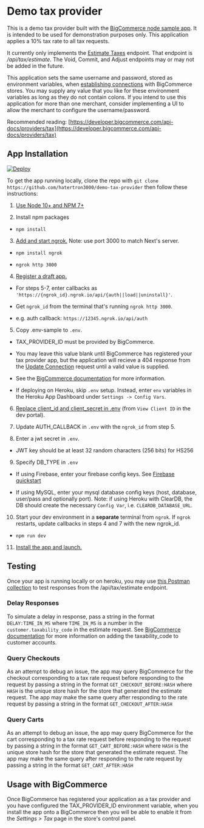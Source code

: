
  

# Demo tax provider

This is a demo tax provider built with the [BigCommerce node sample app](https://github.com/bigcommerce/sample-app-nodejs). It is intended to be used for demonstration purposes only. This application applies a 10% tax rate to all tax requests.

  

It currently only implements the [Estimate Taxes](https://developer.bigcommerce.com/api-reference/providers/tax-provider-api/tax-provider/estimate) endpoint. That endpoint is _/api/tax/estimate_. The Void, Commit, and Adjust endpoints may or may not be added in the future.

  

This application sets the same username and password, stored as environment variables, when [establishing connections](https://developer.bigcommerce.com/api-docs/providers/tax#establishing-a-connection) with BigCommerce stores. You may supply any value that you like for these environment variables as long as they do not contain colons. If you intend to use this application for more than one merchant, consider implementing a UI to allow the merchant to configure the username/password.

  

Recommended reading: [https://developer.bigcommerce.com/api-docs/providers/tax](https://developer.bigcommerce.com/api-docs/providers/tax)

  

## App Installation

[![Deploy](https://www.herokucdn.com/deploy/button.svg)](https://heroku.com/deploy?template=https://github.com/hatertron3000/demo-tax-provider)

  

To get the app running locally, clone the repo with `git clone https://github.com/hatertron3000/demo-tax-provider` then follow these instructions:

  

1.  [Use Node 10+ and NPM 7+](https://docs.npmjs.com/downloading-and-installing-node-js-and-npm#checking-your-version-of-npm-and-node-js)

  

2. Install npm packages

  

-  `npm install`

  

3.  [Add and start ngrok.](https://www.npmjs.com/package/ngrok#usage) Note: use port 3000 to match Next's server.

  

-  `npm install ngrok`

  

-  `ngrok http 3000`

  

4.  [Register a draft app.](https://developer.bigcommerce.com/api-docs/apps/quick-start#register-a-draft-app)

  

- For steps 5-7, enter callbacks as `'https://{ngrok_id}.ngrok.io/api/{auth||load||uninstall}'`.

  

- Get `ngrok_id` from the terminal that's running `ngrok http 3000`.

  

- e.g. auth callback: `https://12345.ngrok.io/api/auth`

  

5. Copy .env-sample to `.env`.

  

- TAX_PROVIDER_ID must be provided by BigCommerce.

  

- You may leave this value blank until BigCommerce has registered your tax provider app, but the application will recieve a 404 response from the [Update Connection](https://developer.bigcommerce.com/api-reference/store-management/tax/tax-provider-connection/provider-connection-put) request until a valid value is supplied.

  

- See the [BigCommerce documentation](https://developer.bigcommerce.com/api-docs/providers/tax#sharing-provider-details-with-bigcommerce) for more information.

  

- If deploying on Heroku, skip `.env` setup. Instead, enter `env` variables in the Heroku App Dashboard under `Settings -> Config Vars`.

  

6.  [Replace client_id and client_secret in .env](https://devtools.bigcommerce.com/my/apps) (from `View Client ID` in the dev portal).

  

7. Update AUTH_CALLBACK in `.env` with the `ngrok_id` from step 5.

  

8. Enter a jwt secret in `.env`.

  

- JWT key should be at least 32 random characters (256 bits) for HS256

  

9. Specify DB_TYPE in `.env`

  

- If using Firebase, enter your firebase config keys. See [Firebase quickstart](https://firebase.google.com/docs/firestore/quickstart)

  

- If using MySQL, enter your mysql database config keys (host, database, user/pass and optionally port). Note: if using Heroku with ClearDB, the DB should create the necessary `Config Var`, i.e. `CLEARDB_DATABASE_URL`.

  

10. Start your dev environment in a **separate** terminal from `ngrok`. If `ngrok` restarts, update callbacks in steps 4 and 7 with the new ngrok_id.

  

-  `npm run dev`

  

11.  [Install the app and launch.](https://developer.bigcommerce.com/api-docs/apps/quick-start#install-the-app)

  

## Testing

  

Once your app is running locally or on heroku, you may use [this Postman collection](https://documenter.getpostman.com/view/45334/UVXhqGyd) to test responses from the /api/tax/estimate endpoint.

### Delay Responses

To simulate a delay in response, pass a string in the format `DELAY:TIME_IN_MS` where `TIME_IN_MS` is a number in the `customer.taxability_code` in the estimate request. See [BigCommerce documentation](https://support.bigcommerce.com/s/article/How-do-I-have-customers-with-a-tax-exempt-status) for more information on adding the taxability_code to customer accounts.

### Query Checkouts

As an attempt to debug an issue, the app may query BigCommerce for the checkout corresponding to a tax rate request before responding to the request by passing a string in the format `GET_CHECKOUT_BEFORE:HASH` where `HASH` is the unique store hash for the store that generated the estimate request. The app may make the same query after responding to the rate request by passing a string in the format `GET_CHECKOUT_AFTER:HASH`

### Query Carts

As an attempt to debug an issue, the app may query BigCommerce for the cart corresponding to a tax rate request before responding to the request by passing a string in the format `GET_CART_BEFORE:HASH` where `HASH` is the unique store hash for the store that generated the estimate request. The app may make the same query after responding to the rate request by passing a string in the format `GET_CART_AFTER:HASH`

  
## Usage with BigCommerce

  

Once BigCommerce has registered your application as a tax provider and you have configured the TAX_PROVIDER_ID environment variable, when you install the app onto a BigCommerce then you will be able to enable it from the _Settings > Tax_ page in the store's control panel.